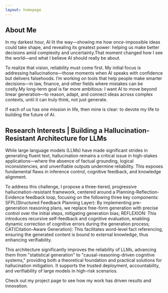 ```yaml
---
layout: homepage
---
```

## About Me
In my darkest hour, AI lit the way—showing me how once-impossible ideas could take shape, and revealing its greatest power: helping us make better decisions amid complexity and uncertainty.That moment changed how I see the world—and what I believe AI should really be about.

To realize that vision, reliability must come first. My initial focus is addressing hallucinations—those moments when AI speaks with confidence but delivers falsehoods. I’m working on tools that help people make smarter decisions—in law, finance, and other fields where mistakes can be costly.My long-term goal is far more ambitious: I want AI to move beyond linear generation—to reason, adapt, and connect ideas across complex contexts, until it can truly think, not just generate.

If each of us has one mission in life, then mine is clear: to devote my life to building the future of AI.

## Research Interests | Building a Hallucination-Resistant Architecture for LLMs
While large language models (LLMs) have made significant strides in generating fluent text, hallucination remains a critical issue in high-stakes applications—where the absence of factual grounding, logical inconsistencies, and unverifiable outputs undermine reliability. This exposes fundamental flaws in inference control, cognitive feedback, and knowledge alignment.

To address this challenge, I propose a three-tiered, progressive hallucination-resistant framework, centered around a Planning-Reflection-Evidence feedback loop, focusing on the following three key components: 
SFPL(Structured Feedback Planning Layer): By implementing pre-generation reasoning plans, we replace free-form generation with precise control over the initial steps, mitigating generation bias;
REFLEXION: This introduces recursive self-feedback and cognitive evaluation, enabling dynamic correction of cognitive errors during the generation process; 
CAT(Citation-Aware Generation): This facilitates word-level fact referencing, ensuring the generated content is bound to external knowledge, thus enhancing verifiability.

This architecture significantly improves the reliability of LLMs, advancing them from "statistical generation" to "causal-reasoning-driven cognitive systems," providing both a theoretical foundation and practical solutions for hallucination mitigation. It supports the trusted deployment, accountability, and verifiability of large models in high-risk scenarios.

Check out my project page to see how my work has driven results and innovation.



